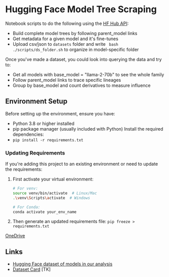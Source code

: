 
# Hugging Face Model Tree Scraping

Notebook scripts to do the following using the [HF Hub API](https://huggingface.co/docs/huggingface.js/en/hub/README):
- Build complete model trees by following parent_model links
- Get metadata for a given model and it's fine-tunes
- Upload csv/json to `datasets` folder and write ` bash ./scripts/ds_folder.sh` to organize in model-specific folder

Once you've made a dataset, you could look into querying the data and try to:

- Get all models with base_model = "llama-2-70b" to see the whole family
- Follow parent_model links to trace specific lineages
- Group by base_model and count derivatives to measure influence

## Environment Setup

Before setting up the environment, ensure you have:
- Python 3.8 or higher installed
- pip package manager (usually included with Python)
Install the required dependencies:
- `pip install -r requirements.txt`
### Updating Requirements

If you're adding this project to an existing environment or need to update the requirements:

1. First activate your virtual environment:
   ```bash
   # For venv:
   source venv/bin/activate  # Linux/Mac
   .\venv\Scripts\activate  # Windows

   # For Conda:
   conda activate your_env_name

2. Then generate an updated requirements file:
 `pip freeze > requirements.txt`

  [OneDrive](https://mcgill-my.sharepoint.com/:f:/g/personal/hamidah_oderinwale_mail_mcgill_ca/EjDp-Eo4PGdKtLxK3H84MHAB8TF1fwv0g5PTZnGu3JBa5Q?e=GaCW1Q)

## Links 
- [Hugging Face dataset of models in our analysis](https://huggingface.co/datasets/midah/ecosystem_map)
- [Dataset Card](https://sites.research.google/datacardsplaybook/) [TK]
